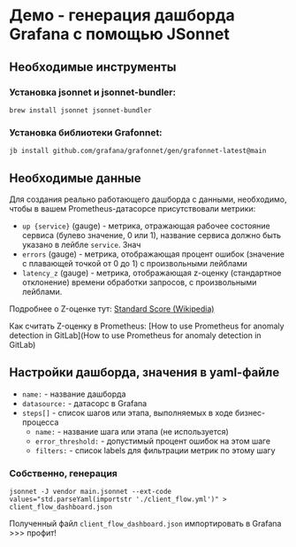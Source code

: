# Демо - генерация дашборда Grafana с помощью JSonnet

## Необходимые инструменты

### Установка jsonnet и jsonnet-bundler:
```brew install jsonnet jsonnet-bundler```

### Установка библиотеки Grafonnet:
```jb install github.com/grafana/grafonnet/gen/grafonnet-latest@main```

## Необходимые данные

Для создания реально работающего дашборда с данными, необходимо, чтобы в вашем Prometheus-датасорсе присутствовали метрики:

- `up {service}` (gauge) - метрика, отражающая рабочее состояние сервиса (булево значение, 0 или 1), название сервиса должно быть указано в лейбле `service`. Знач
- `errors` (gauge) - метрика, отображающая процент ошибок (значение с плавающей точкой от 0 до 1) с произвольными лейблами
- `latency_z` (gauge) - метрика, отображающая z-оценку (стандартное отклонение) времени обработки запросов, с произвольными лейблами.

Подробнее о Z-оценке тут: [Standard Score (Wikipedia)](https://en.wikipedia.org/wiki/Standard_score)

Как считать Z-оценку в Prometheus: [How to use Prometheus for anomaly detection in GitLab](How to use Prometheus for anomaly detection in GitLab)

## Настройки дашборда, значения в yaml-файле

- `name:` - название дашборда
- `datasource:` - датасорс в Grafana
- `steps[]` - список шагов или этапа, выполняемых в ходе бизнес-процесса
    - `name:` - название шага или этапа (не используется)
    - `error_threshold:` - допустимый процент ошибок на этом шаге
    - `filters:` - список labels для фильтрации метрик по этому шагу

### Собственно, генерация
```jsonnet -J vendor main.jsonnet --ext-code values="std.parseYaml(importstr './client_flow.yml')" > client_flow_dashboard.json```

Полученный файл `client_flow_dashboard.json` импортировать в Grafana >>> профит!